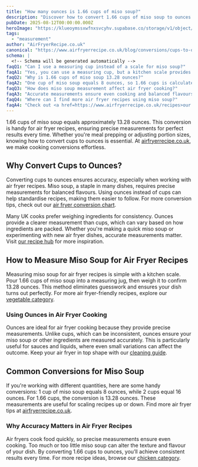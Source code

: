 ```yaml
---
title: "How many ounces is 1.66 cups of miso soup?"
description: "Discover how to convert 1.66 cups of miso soup to ounces in seconds. Perfect for air fryer recipes and meal prep!"
pubDate: 2025-08-12T00:00:00.000Z
heroImage: "https://klueoymssxwfnxsvcyhv.supabase.co/storage/v1/object/public/Shmucket/how-many-ounces-is-1-66-cups-of-miso-soup.webp"
tags:
  - "measurement"
author: "AirFryerRecipe.co.uk"
canonical: "https://www.airfryerrecipe.co.uk/blog/conversions/cups-to-ounces/how-many-ounces-is-1-66-cups-of-miso-soup"
schema: |
  <!-- Schema will be generated automatically -->
faqQ1: "Can I use a measuring cup instead of a scale for miso soup?"
faqA1: "Yes, you can use a measuring cup, but a kitchen scale provides more accuracy. Miso soup’s density can vary, so weighing it in ounces ensures consistency, especially for air fryer recipes."
faqQ2: "Why is 1.66 cups of miso soup 13.28 ounces?"
faqA2: "One cup of miso soup equals 8 ounces, so 1.66 cups is calculated as 1.66 x 8, which gives 13.28 ounces. This conversion is standard for liquid measurements in cooking."
faqQ3: "How does miso soup measurement affect air fryer cooking?"
faqA3: "Accurate measurements ensure even cooking and balanced flavours. Too much miso soup can make dishes soggy, while too little may leave them dry. Converting cups to ounces helps avoid these issues."
faqQ4: "Where can I find more air fryer recipes using miso soup?"
faqA4: "Check out <a href=https://www.airfryerrecipe.co.uk/recipes>our recipes section</a> for creative ways to use miso soup in air fryer dishes. From marinades to glazes, miso adds depth to many meals."
---
```

<p>1.66 cups of miso soup equals approximately 13.28 ounces. This conversion is handy for air fryer recipes, ensuring precise measurements for perfect results every time. Whether you're meal prepping or adjusting portion sizes, knowing how to convert cups to ounces is essential. At <a href=https://www.airfryerrecipe.co.uk>airfryerrecipe.co.uk</a>, we make cooking conversions effortless.</p>

<h2>Why Convert Cups to Ounces?</h2>  
<p>Converting cups to ounces ensures accuracy, especially when working with air fryer recipes. Miso soup, a staple in many dishes, requires precise measurements for balanced flavours. Using ounces instead of cups can help standardise recipes, making them easier to follow. For more conversion tips, check out our <a href=https://www.airfryerrecipe.co.uk/air-fryer-conversion-chart>air fryer conversion chart</a>.</p>  

<p>Many UK cooks prefer weighing ingredients for consistency. Ounces provide a clearer measurement than cups, which can vary based on how ingredients are packed. Whether you're making a quick miso soup or experimenting with new air fryer dishes, accurate measurements matter. Visit <a href=https://www.airfryerrecipe.co.uk/recipes>our recipe hub</a> for more inspiration.</p>  

<h2>How to Measure Miso Soup for Air Fryer Recipes</h2>  
<p>Measuring miso soup for air fryer recipes is simple with a kitchen scale. Pour 1.66 cups of miso soup into a measuring jug, then weigh it to confirm 13.28 ounces. This method eliminates guesswork and ensures your dish turns out perfectly. For more air fryer-friendly recipes, explore our <a href=https://www.airfryerrecipe.co.uk/recipe-category/vegetables>vegetable category</a>.</p>  

<h3>Using Ounces in Air Fryer Cooking</h3>  
<p>Ounces are ideal for air fryer cooking because they provide precise measurements. Unlike cups, which can be inconsistent, ounces ensure your miso soup or other ingredients are measured accurately. This is particularly useful for sauces and liquids, where even small variations can affect the outcome. Keep your air fryer in top shape with our <a href=https://www.airfryerrecipe.co.uk/air-fryer-cleaner>cleaning guide</a>.</p>  

<h2>Common Conversions for Miso Soup</h2>  
<p>If you're working with different quantities, here are some handy conversions: 1 cup of miso soup equals 8 ounces, while 2 cups equal 16 ounces. For 1.66 cups, the conversion is 13.28 ounces. These measurements are useful for scaling recipes up or down. Find more air fryer tips at <a href=https://www.airfryerrecipe.co.uk>airfryerrecipe.co.uk</a>.</p>  

<h3>Why Accuracy Matters in Air Fryer Recipes</h3>  
<p>Air fryers cook food quickly, so precise measurements ensure even cooking. Too much or too little miso soup can alter the texture and flavour of your dish. By converting 1.66 cups to ounces, you’ll achieve consistent results every time. For more recipe ideas, browse our <a href=https://www.airfryerrecipe.co.uk/recipe-category/chicken>chicken category</a>.</p>
